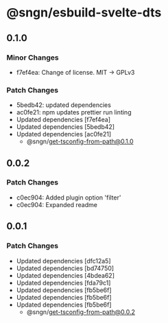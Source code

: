 # @sngn/esbuild-svelte-dts

## 0.1.0

### Minor Changes

- f7ef4ea: Change of license. MIT -> GPLv3

### Patch Changes

- 5bedb42: updated dependencies
- ac0fe21: npm updates
  prettier run
  linting
- Updated dependencies [f7ef4ea]
- Updated dependencies [5bedb42]
- Updated dependencies [ac0fe21]
  - @sngn/get-tsconfig-from-path@0.1.0

## 0.0.2

### Patch Changes

- c0ec904: Added plugin option 'filter'
- c0ec904: Expanded readme

## 0.0.1

### Patch Changes

- Updated dependencies [dfc12a5]
- Updated dependencies [bd74750]
- Updated dependencies [4bdea62]
- Updated dependencies [fda79c1]
- Updated dependencies [fb5be6f]
- Updated dependencies [fb5be6f]
- Updated dependencies [fb5be6f]
  - @sngn/get-tsconfig-from-path@0.0.2
